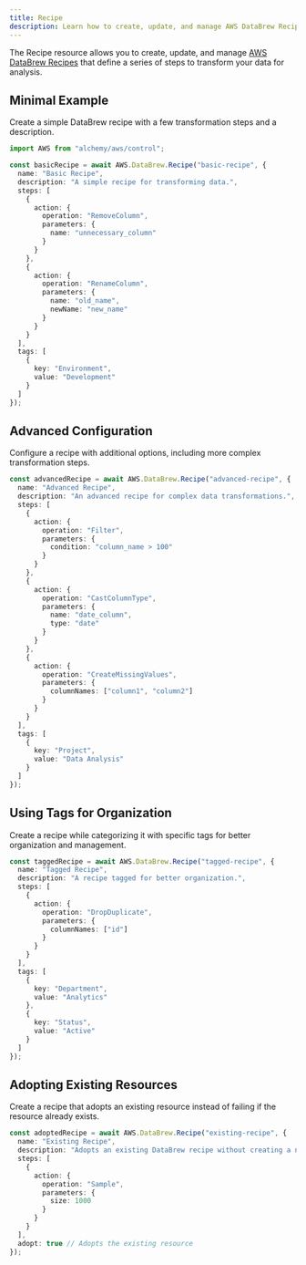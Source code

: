 ```yaml
---
title: Recipe
description: Learn how to create, update, and manage AWS DataBrew Recipes using Alchemy Cloud Control.
---
```



The Recipe resource allows you to create, update, and manage [AWS DataBrew Recipes](https://docs.aws.amazon.com/databrew/latest/userguide/) that define a series of steps to transform your data for analysis.

## Minimal Example

Create a simple DataBrew recipe with a few transformation steps and a description.

```ts
import AWS from "alchemy/aws/control";

const basicRecipe = await AWS.DataBrew.Recipe("basic-recipe", {
  name: "Basic Recipe",
  description: "A simple recipe for transforming data.",
  steps: [
    {
      action: {
        operation: "RemoveColumn",
        parameters: {
          name: "unnecessary_column"
        }
      }
    },
    {
      action: {
        operation: "RenameColumn",
        parameters: {
          name: "old_name",
          newName: "new_name"
        }
      }
    }
  ],
  tags: [
    {
      key: "Environment",
      value: "Development"
    }
  ]
});
```

## Advanced Configuration

Configure a recipe with additional options, including more complex transformation steps.

```ts
const advancedRecipe = await AWS.DataBrew.Recipe("advanced-recipe", {
  name: "Advanced Recipe",
  description: "An advanced recipe for complex data transformations.",
  steps: [
    {
      action: {
        operation: "Filter",
        parameters: {
          condition: "column_name > 100"
        }
      }
    },
    {
      action: {
        operation: "CastColumnType",
        parameters: {
          name: "date_column",
          type: "date"
        }
      }
    },
    {
      action: {
        operation: "CreateMissingValues",
        parameters: {
          columnNames: ["column1", "column2"]
        }
      }
    }
  ],
  tags: [
    {
      key: "Project",
      value: "Data Analysis"
    }
  ]
});
```

## Using Tags for Organization

Create a recipe while categorizing it with specific tags for better organization and management.

```ts
const taggedRecipe = await AWS.DataBrew.Recipe("tagged-recipe", {
  name: "Tagged Recipe",
  description: "A recipe tagged for better organization.",
  steps: [
    {
      action: {
        operation: "DropDuplicate",
        parameters: {
          columnNames: ["id"]
        }
      }
    }
  ],
  tags: [
    {
      key: "Department",
      value: "Analytics"
    },
    {
      key: "Status",
      value: "Active"
    }
  ]
});
```

## Adopting Existing Resources

Create a recipe that adopts an existing resource instead of failing if the resource already exists.

```ts
const adoptedRecipe = await AWS.DataBrew.Recipe("existing-recipe", {
  name: "Existing Recipe",
  description: "Adopts an existing DataBrew recipe without creating a new one.",
  steps: [
    {
      action: {
        operation: "Sample",
        parameters: {
          size: 1000
        }
      }
    }
  ],
  adopt: true // Adopts the existing resource
});
```
